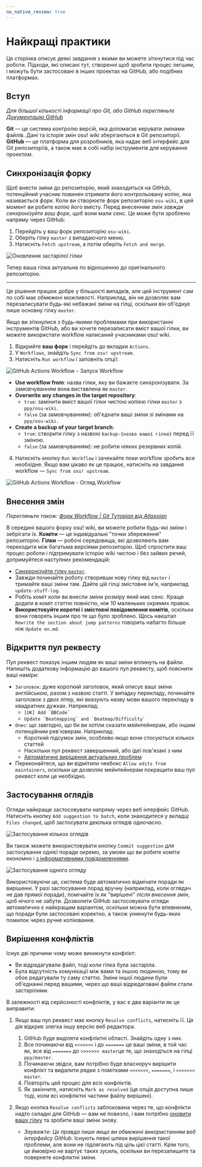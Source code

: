 ```yaml
---
no_native_review: true
---
```


# Найкращі практики

Ця сторінка описує деякі завдання з якими ви можете зіткнутися під час роботи. Підходи, які описані тут, створенні щоб зробити процес легшим, і можуть бути застосовані в інших проектах на GitHub, або подібних платформах.

## Вступ

*Для більшої кількості інформації про Git, або GitHub перегляньте [Документацію GitHub](https://docs.github.com)*

**Git** — це система контролю версій, яка допомагає керувати змінами файлів. Дані та історія змін osu! wiki зберігаються в Git репозиторії. **GitHub** — це платформа для розробників, яка надає веб інтерфейс для Git репозиторіїв, а також має в собі набір інструментів для керування проектом.

## Синхронізація форку

Щоб внести зміни до репозиторію, який знаходиться на GitHub, потенційний учасник повинен отримати його контрольовану копію, яка називається *форк*. Коли ви створюєте форк репозиторію `osu-wiki`, в цей момент ви робите копію його вмісту. Перед внесенням змін *завжди синхронізуйте ваш форк*, щоб вони мали сенс. Це може бути зроблено напряму через GitHub:

1. Перейдіть у ваш форк репозиторію `osu-wiki`.
2. Оберіть гілку `master` з випадаючого меню.
3. Натисніть `Fetch upstream`, а потім оберіть `Fetch and merge`.

![](img/update-branch.png "Оновлення застарілої гілки")

Тепер ваша гілка актуальна по відношенню до оригінального репозиторію.

---

Це рішення працює добре у більшості випадків, але цей інструмент сам по собі має обмежені можливості. Наприклад, він не дозволяє вам перезаписувати будь-які небажані зміни на гілці, оскільки він об'єднує лише основну гілку `master`.

Якщо ви зіткнулися з будь-якими проблемами при використанні інструментів GitHub, або ви хочете перезаписати вміст вашої гілки, ви можете використати workflow написаний учасниками osu! wiki.

1. Відкрийте **ваш форк** і перейдіть до вкладки `Actions`.
2. У `Workflows`, знайдіть `Sync from osu! upstream`.
3. Натисніть `Run workflow` і заповніть опції:

![](img/github-actions-workflow-dialog.png "GitHub Actions Workflow - Запуск Workflow")

- **Use workflow from**: назва гілки, яку ви бажаєте синхронізувати. За замовчуванням вона виставлена як `master`.
- **Overwrite any changes in the target repository**:
  - `true`: замінити вміст вашої гілки чистою копією гілки `master` з `ppy/osu-wiki`.
  - `false` (за замовчуванням): об'єднати ваші зміни зі змінами на `ppy/osu-wiki`.
- **Create a backup of your target branch**:
  - `true`: створити гілку з назвою `backup-{назва вашої гілки}` перед її зміною.
  - `false` (за замовчуванням): не робити ніяких резервних копій.

4. Натисніть кнопку `Run Workflow` і зачекайте поки workflow зробить все необхідне. Якщо вам цікаво як це працює, натисніть на завдання workflow — `Sync from osu! upstream`.

![](img/github-actions-workflow-overview.png "GitHub Actions Workflow - Огляд Workflow")

## Внесення змін

*Перегляньте також: [Форк Workflow | Git Туторіал від Atlassian](https://www.atlassian.com/git/tutorials/comparing-workflows/forking-workflow)*

В середині вашого форку osu! wiki, ви можете робити будь-які зміни і зебрігати їх. **Коміти** — це індивідуальні "точки збереження" репозиторію. **Гілки** — робочі середовища, які дозволяють вам переходити між багатьма версіями репозиторію. Щоб спростити ваш процес роботи і підтримувати історію wiki чистою і без зайвих речей, дотримуйтеся наступних рекомендацій:

- [Синхронізуйте гілку `master`](#синхронізація-форку).
- Завжди починайте роботу створивши нову гілку від `master` і тримайте ваші зміни там. Дайте цій гілці змістовне ім'я, наприклад `update-stuff-log`.
- Робіть коміт коли ви внесли зміни розміру який має сенс. Краще додати в коміт статтю повністю, ніж 10 маленьких окремих правок.
- **Використовуйте короткі і змістовні повідомлення комітів**, оскільки вони говорять іншим про те що було зроблено. Щось накштал `Rewrite the section about jump patterns` говорить набагто більше ніж `Update en.md`.

## Відкриття пул реквесту

Пул реквест показує іншим людям як ваші зміни вплинуть на файли. Напишіть додаткову інформацію до вашого пул реквесту, щоб пояснити ваші наміри:

- `Заголовок`: дуже короткий заголовок, який описує ваші зміни англійською, разом з назвою статті. У випадку перекладу, починайте заголовок з двох літер, які вказують назву мови вашого перекладу в квадратних дужках. Наприклад:
  - ``[UK] Add `BBCode` ``
  - ``Update `Beatmapping` and `Beatmap/Difficulty` ``
- `Опис`: що завгодно, що би ви хотіли сказати мейнтейнерам, або іншим потенційним рев'юверам. Наприклад:
  - Короткий підсумок змін, особливо якщо вони стосуються кількох статтей
  - Наскільки пул реквест завершенний, або ідеї пов'язані з ним
  - [Автоматичне вирішення актуальних проблем](https://docs.github.com/en/issues/tracking-your-work-with-issues/linking-a-pull-request-to-an-issue)
- Переконайтеся, що ви відмітили чекбокс `Allow edits from maintainers`, оскільки це дозволяє мейнтейнерам покращити ваш пул реквест коли це необхідно.

## Застосування оглядів

Огляди найкраще застосовувати напряму через веб інтерфейс GitHub. Натисніть кнопку `Add suggestion to batch`, коли знаходитеся у вкладці `Files changed`, щоб застосувати декілька оглядів одночасно.

![Застосування кількох оглядів](img/applying-batch-review.gif)

Ви також можете використовувати кнопку `Commit suggestion` для застосування однієї поради окремо, за умови що ви робите коміти економно і [з інформативними повідомленнями](#внесення-змін).

![Застосування одного огляду](img/applying-single-review.gif)

Використовуючи це, система буде автоматично відмічати поради як вирішенні. У разі застосування порад вручну (наприклад, коли оглядач не дав прямої поради), помічайте їх як "вирішені" *після внесення змін*, щоб нічого не забути. Дозволити GitHub застосовувати огляди автоматично є найкращим варіантом, оскільки можна бути впевненим, що поради були застосовані коректно, а також уникнути будь-яких помилок через ручне копіювання.

## Вирішення конфліктів

Існує дві причини чому може виникнути конфлікт:

- Ви відредагували файл, тоді коли гілка була застаріла.
- Була відсутність комунікації між вами та іншою людиною, тому ви обоє редагували ту саму статтю. Зміни іншої людини були об'єднанні перед вашими, через що ваші відредаговані файли стали застарілими.

В залежності від серйозності конфліктів, у вас є два варіанти як це виправити:

1. Якщо ваш пул реквест має кнопку `Resolve conflicts`, натисніть її. Ця дія відкриє злегка іншу версію веб редактора.

   1. GitHub буде виділяти конфліктні області. Знайдіть одну з них.
   2. Все починаючи від `<<<<<<<` і до `=======` це ваші зміни, в той час як, все від `=======` до `>>>>>>> master`це те, що знаходться на гілці `ppy/master`.
   3. Починаючи звідси, вам потрібно буде власноруч вирішити конфлікт та видалити рядки з помітками `<<<<<<<`, `=======`, і `>>>>>>> master`.
   4. Повторіть цей процес для всіх конфліктів.
   5. Як закінчите, натисніть `Mark as resolved` (ця опція доступна лише тоді, коли всі конфліктні частини файлу вирішені).

2. Якщо кнопка `Resolve conflicts` заблокована через те, що конфлікти надто складні для GitHub — вам не повезло, і вам потрібно [оновити вашу гілку](#синхронізація-форку) та зробити ваші зміни знову.
   - *Зауважте: Це правда лише якщо ви обмежені використанням веб інтерфейсу GitHub.* Існують певні шляхи вирішення такої проблеми, але вони не підлягають під ціль цієї статті. Крім того, це ймовірно не вартує таких зусиль, оскільки ви перезапишите та повернете конфліктні зміни.
